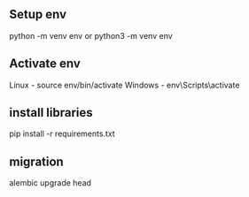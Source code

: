 ## Setup env
python -m venv env or python3 -m venv env

## Activate env
Linux - source env/bin/activate
Windows - env\Scripts\activate


## install libraries
pip install -r requirements.txt

## migration
alembic upgrade head
